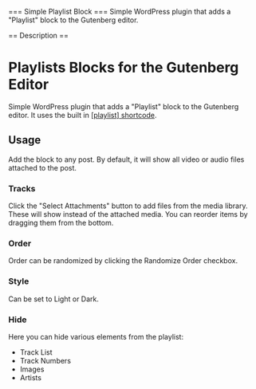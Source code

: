 === Simple Playlist Block ===
Simple WordPress plugin that adds a "Playlist" block to the Gutenberg editor.

== Description ==

# Playlists Blocks for the Gutenberg Editor
Simple WordPress plugin that adds a "Playlist" block to the Gutenberg editor. It uses the built in [[playlist] shortcode](https://codex.wordpress.org/Playlist_Shortcode).

## Usage
Add the block to any post. By default, it will show all video or audio files attached to the post.

### Tracks
Click the "Select Attachments" button to add files from the media library. These will show instead of the attached media. You can reorder items by dragging them from the bottom.

### Order
Order can be randomized by clicking the Randomize Order checkbox.

### Style
Can be set to Light or Dark.

### Hide
Here you can hide various elements from the playlist:
* Track List
* Track Numbers
* Images
* Artists
